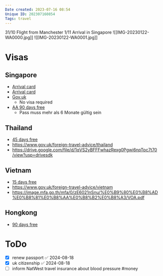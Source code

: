 ```yaml
---
Date created: 2023-07-16 08:54
Unique ID: 202307160854
Tags: travel
---
```

31/10 Flight from Manchester
1/11 Arrival in Singapore
![[IMG-20230122-WA0000.jpg]]
![[IMG-20230122-WA0001.jpg]]
# Visas
## Singapore
- [Arrival card](https://eservices.ica.gov.sg/sgarrivalcard/fvipa)
- [Arrival card](https://www.singapore-tourisminfo.com/home?gclid=CjwKCAiA2rOeBhAsEiwA2Pl7Q19j9D0qbSAhC3YxT_lg6id2kdf3PI_KNYZw8v729yUD8l6fs1NkzhoCWokQAvD_BwE)
- [Gov.uk](https://www.gov.uk/foreign-travel-advice/singapore/entry-requirements)
	- No visa required
- [AA 90 days free](https://www.auswaertiges-amt.de/de/aussenpolitik/laender/singapur-node/singapursicherheit/225412)
	- Pass muss mehr als 6 Monate gültig sein
## Thailand
- [45 days free](http://german.thaiembassy.de/allgemeine-informationen)
- https://www.gov.uk/foreign-travel-advice/thailand
- https://drive.google.com/file/d/1qVS2yBFFFwhazRexg0Pgwi6npTpc7t70/view?usp=drivesdk
## Vietnam
- [15 days free](https://www.auswaertiges-amt.de/de/ReiseUndSicherheit/vietnamsicherheit/217274)
- https://www.gov.uk/foreign-travel-advice/vietnam
- https://image.mfa.go.th/mfa/0/zE6021nSnu/%E0%B9%80%E0%B8%AD%E0%B8%81%E0%B8%AA%E0%B8%B2%E0%B8%A3/VOA.pdf
## Hongkong
- [90 days free](https://www.auswaertiges-amt.de/de/aussenpolitik/laender/hongkong-node/hongkongsicherheit/200854?view=)
# ToDo
- [x] renew passport ✅ 2024-08-18
- [x] uk citizenship ✅ 2024-08-18
- [ ] inform NatWest travel insurance about blood pressure #money 
